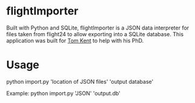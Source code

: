 flightImporter
==============

Built with Python and SQLite, flightImporter is a JSON data interpreter for files taken from flight24 to allow exporting into a SQLite database. This application was built for <a href="http://tomekent.com">Tom Kent</a> to help with his PhD.

Usage
=====
python import.py 'location of JSON files' 'output database'

Example: python import.py 'JSON' 'output.db' 
